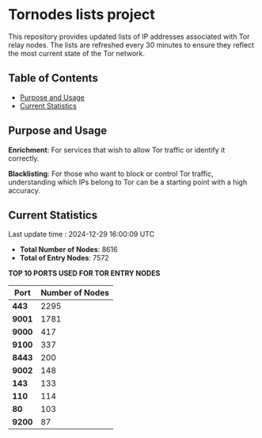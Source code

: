 # Tornodes lists project

This repository provides updated lists of IP addresses associated with Tor relay nodes. The lists are refreshed every 30 minutes to ensure they reflect the most current state of the Tor network.

## Table of Contents

- [Purpose and Usage](#purpose-and-usage)
- [Current Statistics](#current-statistics)


## Purpose and Usage

**Enrichment**: For services that wish to allow Tor traffic or identify it correctly.

**Blacklisting**: For those who want to block or control Tor traffic, understanding which IPs belong to Tor can be a starting point with a high accuracy.

## Current Statistics

Last update time : 2024-12-29 16:00:09 UTC

- **Total Number of Nodes**: 8616
- **Total of Entry Nodes**: 7572

**TOP 10 PORTS USED FOR TOR ENTRY NODES**

| **Port** | **Number of Nodes** |
|------|-----------------|
| **443**   | 2295  |
| **9001**   | 1781  |
| **9000**   | 417  |
| **9100**   | 337  |
| **8443**   | 200  |
| **9002**   | 148  |
| **143**   | 133  |
| **110**   | 114  |
| **80**   | 103  |
| **9200**   | 87  |

